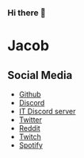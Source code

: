 ### Hi there 👋

# Jacob

## Social Media

- [Github](https://github.com/jacob1500)
- [Discord](https://discord.com/users/785597600639746088)
- [IT Discord server](https://discord.gg/yUBVSaD2Mq)
- [Twitter](https://twitter.com/Jacob45570940)
- [Reddit](https://www.reddit.com/user/jacob1550)
- [Twitch](https://www.twitch.tv/jacob_155)
- [Spotify](https://open.spotify.com/user/3yvjqvxqzzqd0geex7inq04jx?si=GWqWzKKpT62xGv1Tw73saA)


<!--
**Jacob1500/Jacob1500** is a ✨ _special_ ✨ repository because its `README.md` (this file) appears on your GitHub profile.


Here are some ideas to get you started:

- 🔭 I’m currently working on ...
- 🌱 I’m currently learning ...
- 👯 I’m looking to collaborate on ...
- 🤔 I’m looking for help with ...
- 💬 Ask me about ...
- 📫 How to reach me: ...
- 😄 Pronouns: ...
- ⚡ Fun fact: ...
-->
